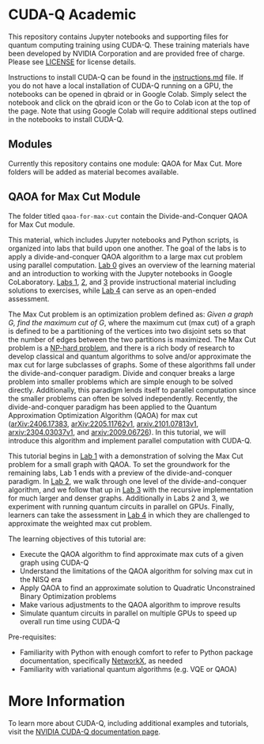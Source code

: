 # CUDA-Q Academic 
This repository contains Jupyter notebooks and supporting files for quantum computing training using CUDA-Q.  These training materials have been developed by NVIDIA Corporation and are provided free of charge. Please see [LICENSE](LICENSE) for license details.

Instructions to install CUDA-Q can be found in the [instructions.md](instructions.md) file. If you do not have a local installation of CUDA-Q running on a GPU, the notebooks can be opened in qbraid or in Google Colab. Simply select the notebook and click on the qbraid icon or the Go to Colab icon at the top of the page. Note that using Google Colab will require additional steps outlined in the notebooks to install CUDA-Q. 

## Modules
Currently this repository contains one module: QAOA for Max Cut. More folders will be added as material becomes available.

## QAOA for Max Cut Module
The folder titled `qaoa-for-max-cut` contain the Divide-and-Conquer QAOA for Max Cut module.

This material, which includes Jupyter notebooks and Python scripts, is organized into labs that build upon one another. The goal of the labs is to apply a divide-and-conquer QAOA algorithm to a large max cut problem using parallel computation. [Lab 0](qaoa-for-max-cut/00_StartHere.ipynb) gives an overview of the learning material and an introduction to working with the Jupyter notebooks in Google CoLaboratory. [Labs 1](qaoa-for-max-cut/01_Max-Cut-with-QAOA.ipynb), [2](qaoa-for-max-cut/02_One_level_divide_and_conquer_QAOA.ipynb), and [3](qaoa-for-max-cut/03_Recursive-divide-and-conquer.ipynb) provide instructional material including solutions to exercises, while [Lab 4](qaoa-for-max-cut/04_Assessment.ipynb) can serve as an open-ended assessment.

The Max Cut problem is an optimization problem defined as: *Given a graph G, find the maximum cut of G*, where the maximum cut (max cut) of a graph is defined to be a partitioning of the vertices into two disjoint sets so that the number of edges between the two partitions is maximized. The Max Cut problem is a [NP-hard problem](https://en.wikipedia.org/wiki/NP-hardness), and there is a rich body of research to develop classical and quantum algorithms to solve and/or approximate the max cut for large subclasses of graphs. Some of these algorithms fall under the divide-and-conquer paradigm. Divide and conquer breaks a large problem into smaller problems which are simple enough to be solved directly.  Additionally, this paradigm lends itself to parallel computation since the smaller problems can often be solved independently. Recently, the divide-and-conquer paradigm has been applied to the Quantum Approximation Optimization Algorithm (QAOA) for max cut ([arXiv:2406.17383](https://arxiv.org/abs/2406.17383), [arXiv:2205.11762v1](https://arxiv.org/abs/2205.11762), [arxiv.2101.07813v1](https://arxiv.org/abs/2101.07813), [arxiv:2304.03037v1](https://arxiv.org/abs/2304.03037), and [arxiv:2009.06726](https://arxiv.org/abs/2009.06726)). In this tutorial, we will introduce this algorithm and implement parallel computation with CUDA-Q.
 
This tutorial begins in [Lab 1](qaoa-for-max-cut/01_Max-Cut-with-QAOA.ipynb) with a demonstration of solving the Max Cut problem for a small graph with QAOA. To set the groundwork for the remaining labs, Lab 1 ends with a preview of the divide-and-conquer paradigm. In [Lab 2](qaoa-for-max-cut/02_One_level_divide_and_conquer_QAOA.ipynb), we walk through one level of the divide-and-conquer algorithm, and we follow that up in [Lab 3](qaoa-for-max-cut/03_Recursive-divide-and-conquer.ipynb) with the recursive implementation for much larger and denser graphs. Additionally in Labs 2 and 3, we experiment with running quantum circuits in parallel on GPUs. Finally, learners can take the assessment in [Lab 4](qaoa-for-max-cut/04_Assessment.ipynb) in which they are challenged to approximate the weighted max cut problem. 


The learning objectives of this tutorial are:
* Execute the QAOA algorithm to find approximate max cuts of a given graph using CUDA-Q
* Understand the limitations of the QAOA algorithm for solving max cut in the NISQ era 
* Apply QAOA to find an approximate solution to Quadratic Unconstrained Binary Optimization problems
* Make various adjustments to the QAOA algorithm to improve results
* Simulate quantum circuits in parallel on multiple GPUs to speed up overall run time using CUDA-Q

Pre-requisites:
* Familiarity with Python with enough comfort to refer to Python package documentation, specifically [NetworkX](https://networkx.org/documentation/stable/tutorial.html), as needed
* Familiarity with variational quantum algorithms (e.g. VQE or QAOA)

# More Information
To learn more about CUDA-Q, including additional examples and tutorials, visit the [NVIDIA CUDA-Q documentation page](https://nvidia.github.io/cuda-quantum/latest/index.html).
